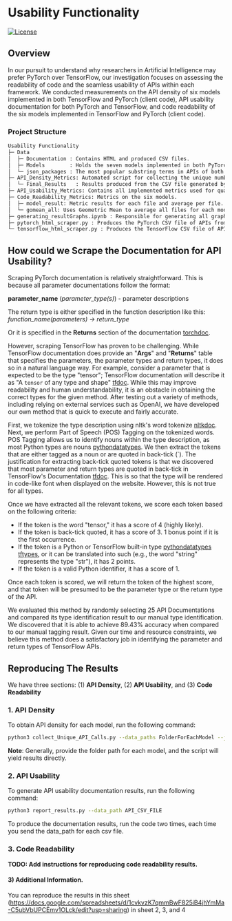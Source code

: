 # Usability Functionality

[![License](https://img.shields.io/badge/License-MIT-blue.svg)](LICENSE)

## Overview

In our pursuit to understand why researchers in Artificial Intelligence may prefer PyTorch over TensorFlow, our investigation focuses on assessing the readability of code and the seamless usability of APIs within each framework. We conducted measurements on the API density of six models implemented in both TensorFlow and PyTorch (client code), API usability documentation for both PyTorch and TensorFlow, and code readability of the six models implemented in TensorFlow and PyTorch (client code).

### Project Structure

```bash
Usability Functionality
├─ Data 
│  ├─ Documentation : Contains HTML and produced CSV files.
│  ├─ Models        : Holds the seven models implemented in both PyTorch and TensorFlow.
│  └─ json_packages : The most popular substring terms in APIs of both PyTorch and TensorFlow used for our code to count the number of APIs.
├─ API_Density_Metrics: Automated script for collecting the unique number of API calls in each model. Some counts were manually conducted.
│  └─ Final_Results   : Results produced from the CSV file generated by collect_Unique_API_Call.py.
├─ API_Usability_Metrics: Contains all implemented metrics used for quantitative comparison of results.
├─ Code_Readability_Metrics: Metrics on the six models.
│  ├─ model_result: Metric results for each file and average per file.
│  └─ gomean_all: Uses Geometric Mean to average all files for each model if applicable.
├─ generating_resultGraphs.ipynb : Responsible for generating all graphs in this section of the paper.
├─ pytorch_html_scraper.py : Produces the PyTorch CSV file of APIs from the documentation.
└─ tensorflow_html_scraper.py : Produces the TensorFlow CSV file of APIs from the documentation.
```

## How could we Scrape the Documentation for API Usability? 

Scraping PyTorch documentation is relatively straightforward. This is because all parameter documentations follow the format:

**parameter_name** (*parameter_type(s)*) - parameter descriptions

The return type is either specified in the function description like this: <br>
_function_name(parameters) → return_type_<br>


Or it is specified in the **Returns** section of the documentation [torchdoc](link-to-torchdoc).

However, scraping TensorFlow has proven to be challenging. While TensorFlow documentation does provide an "**Args**" and "**Returns**" table that specifies the parameters, the parameter types and return types, it does so in a natural language way. For example, consider a parameter that is expected to be the type "tensor"; TensorFlow documentation will describe it as "A `tensor` of any type and shape" [tfdoc](link-to-tfdoc). While this may improve readability and human understandability, it is an obstacle in obtaining the correct types for the given method. After testing out a variety of methods, including relying on external services such as OpenAI, we have developed our own method that is quick to execute and fairly accurate.

First, we tokenize the type description using nltk's word tokenize [nltkdoc](link-to-nltkdoc). Next, we perform Part of Speech (POS) Tagging on the tokenized words. POS Tagging allows us to identify nouns within the type description, as most Python types are nouns [pythondatatypes](link-to-pythondatatypes). We then extract the tokens that are either tagged as a noun or are quoted in back-tick (`). The justification for extracting back-tick quoted tokens is that we discovered that most parameter and return types are quoted in back-tick in TensorFlow's Documentation [tfdoc](link-to-tfdoc). This is so that the type will be rendered in code-like font when displayed on the website. However, this is not true for all types.

Once we have extracted all the relevant tokens, we score each token based on the following criteria:

- If the token is the word "tensor," it has a score of 4 (highly likely).
- If the token is back-tick quoted, it has a score of 3. 1 bonus point if it is the first occurrence.
- If the token is a Python or TensorFlow built-in type [pythondatatypes](link-to-pythondatatypes) [tftypes](link-to-tftypes), or it can be translated into such (e.g., the word "string" represents the type "str"), it has 2 points.
- If the token is a valid Python identifier, it has a score of 1.

Once each token is scored, we will return the token of the highest score, and that token will be presumed to be the parameter type or the return type of the API.

We evaluated this method by randomly selecting 25 API Documentations and compared its type identification result to our manual type identification. We discovered that it is able to achieve 89.43% accuracy when compared to our manual tagging result. Given our time and resource constraints, we believe this method does a satisfactory job in identifying the parameter and return types of TensorFlow APIs.




## Reproducing The Results
We have three sections: (1) **API Density**, (2) **API Usability**, and (3) **Code Readability**

### 1. API Density 

To obtain API density for each model, run the following command:
```bash
python3 collect_Unique_API_Calls.py --data_paths FolderForEachModel --json_paths Json_PackageFile --state Model_Type(TF or Torch)
```
**Note**: Generally, provide the folder path for each model, and the script will yield results directly.

### 2. API Usability 

To generate API usability documentation results, run the following command:
```bash
python3 report_results.py --data_path API_CSV_FILE
```
To produce the documentation results, run the code two times, each time you send the data_path for each csv file. 


### 3. Code Readability

**TODO: Add instructions for reproducing code readability results.**

#### 3) Additional Information.
You can reproduce the results in this sheet (https://docs.google.com/spreadsheets/d/1cvkvzK7qmmBwF825iB4jhYmMa-C5ubVbUPCEmv1OLck/edit?usp=sharing) in sheet 2, 3, and 4

